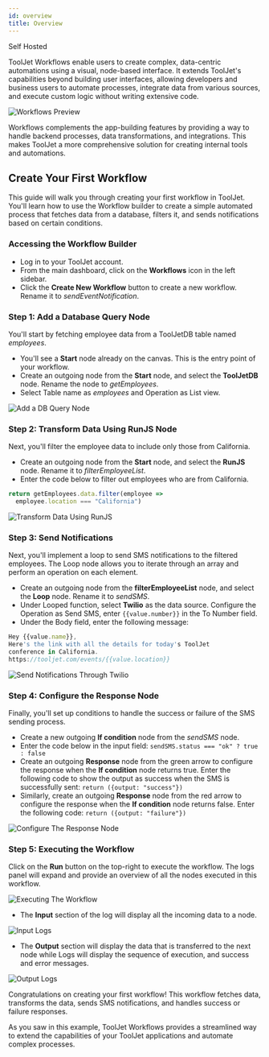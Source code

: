 ```yaml
---
id: overview
title: Overview
---
```


<div style={{display:'flex',justifyContent:"start",alignItems:"center",gap:"8px"}}>

<div className="badge badge--self-hosted heading-badge" >   
 <span>Self Hosted</span>
</div>

</div>

ToolJet Workflows enable users to create complex, data-centric automations using a visual, node-based interface. It extends ToolJet's capabilities beyond building user interfaces, allowing developers and business users to automate processes, integrate data from various sources, and execute custom logic without writing extensive code.

<div style={{textAlign: 'center', paddingBottom: '15px'}}>
    <img className="screenshot-full" src="/img/workflows/overview/v2/workflows-preview.png" alt="Workflows Preview" />
</div>

Workflows complements the app-building features by providing a way to handle backend processes, data transformations, and integrations. This makes ToolJet a more comprehensive solution for creating internal tools and automations.

## Create Your First Workflow

This guide will walk you through creating your first workflow in ToolJet. You'll learn how to use the Workflow builder to create a simple automated process that fetches data from a database, filters it, and sends notifications based on certain conditions.

### Accessing the Workflow Builder

- Log in to your ToolJet account.
- From the main dashboard, click on the **Workflows** icon in the left sidebar.
- Click the **Create New Workflow** button to create a new workflow. Rename it to *sendEventNotification*.

### Step 1: Add a Database Query Node

You'll start by fetching employee data from a ToolJetDB table named *employees*.

- You'll see a **Start** node already on the canvas. This is the entry point of your workflow.
- Create an outgoing node from the **Start** node, and select the **ToolJetDB** node. Rename the node to *getEmployees*.
- Select Table name as *employees* and Operation as List view.

<div style={{textAlign: 'center', paddingBottom: '15px'}}>
    <img className="screenshot-full" src="/img/workflows/overview/v2/event-notification-step-1.png" alt="Add a DB Query Node" />
</div>

### Step 2: Transform Data Using RunJS Node

Next, you'll filter the employee data to include only those from California.

- Create an outgoing node from the **Start** node, and select the **RunJS** node. Rename it to *filterEmployeeList*.
- Enter the code below to filter out employees who are from California.

```js
return getEmployees.data.filter(employee =>
  employee.location === "California")
 ```

<div style={{textAlign: 'center', paddingBottom: '15px'}}>
    <img className="screenshot-full" src="/img/workflows/overview/v2/event-notification-step-2.png" alt="Transform Data Using RunJS" />
</div>

 ### Step 3: Send Notifications

Next, you'll implement a loop to send SMS notifications to the filtered employees. The Loop node allows you to iterate through an array and perform an operation on each element.

- Create an outgoing node from the **filterEmployeeList** node, and select the **Loop** node. Rename it to *sendSMS*.
- Under Looped function, select **Twilio** as the data source. Configure the Operation as Send SMS, enter `{{value.number}}` in the To Number field.
- Under the Body field, enter the following message:

```js
Hey {{value.name}},
Here's the link with all the details for today's ToolJet 
conference in California.
https://tooljet.com/events/{{value.location}}
```

<div style={{textAlign: 'center', paddingBottom: '15px'}}>
    <img className="screenshot-full" src="/img/workflows/overview/v2/event-notification-step-3.png" alt="Send Notifications Through Twilio" />
</div>

### Step 4: Configure the Response Node

Finally, you'll set up conditions to handle the success or failure of the SMS sending process.

- Create a new outgoing **If condition** node from the *sendSMS* node.
- Enter the code below in the input field:
`sendSMS.status === "ok" ? true : false`
- Create an outgoing **Response** node from the green arrow to configure the response when the **If condition** node returns true. 
 Enter the following code to show the output as success when the SMS is successfully sent:
`return ({output: "success"})`
- Similarly, create an outgoing **Response** node from the red arrow to configure the response when the **If condition** node returns false. Enter the following code:
`return ({output: "failure"})`

<div style={{textAlign: 'center', paddingBottom: '15px'}}>
    <img className="screenshot-full" src="/img/workflows/overview/v2/event-notification-step-4.png" alt="Configure The Response Node" />
</div>

### Step 5: Executing the Workflow

Click on the **Run** button on the top-right to execute the workflow. The logs panel will expand and provide an overview of all the nodes executed in this workflow.

<div style={{textAlign: 'center', paddingBottom: '15px'}}>
    <img className="screenshot-full" src="/img/workflows/overview/v2/event-notification-execution.png" alt="Executing The Workflow" />
</div>

- The **Input** section of the log will display all the incoming data to a node. 

<div style={{textAlign: 'center', paddingBottom: '15px'}}>
    <img className="screenshot-full" src="/img/workflows/overview/v2/event-notification-logs-input.png" alt="Input Logs" />
</div>

- The **Output** section will display the data that is transferred to the next node while Logs will display the sequence of execution, and success and error messages. 

<div style={{textAlign: 'center', paddingBottom: '15px'}}>
    <img className="screenshot-full" src="/img/workflows/overview/v2/event-notification-logs-output.png" alt="Output Logs" />
</div>

Congratulations on creating your first workflow! This workflow fetches data, transforms the data, sends SMS notifications, and handles success or failure responses.

As you saw in this example, ToolJet Workflows provides a streamlined way to extend the capabilities of your ToolJet applications and automate complex processes. 


